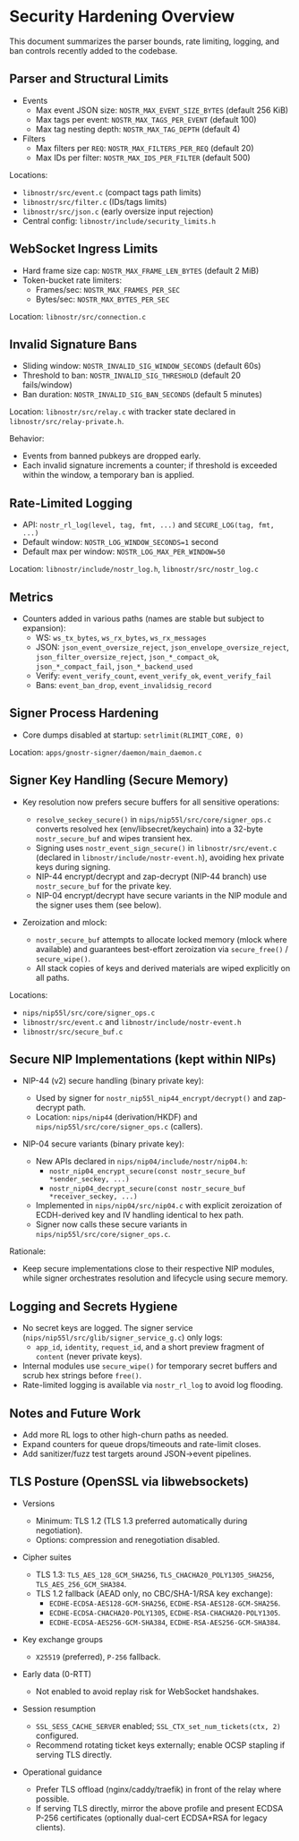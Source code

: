 # Security Hardening Overview

This document summarizes the parser bounds, rate limiting, logging, and ban controls recently added to the codebase.

## Parser and Structural Limits
- Events
  - Max event JSON size: `NOSTR_MAX_EVENT_SIZE_BYTES` (default 256 KiB)
  - Max tags per event: `NOSTR_MAX_TAGS_PER_EVENT` (default 100)
  - Max tag nesting depth: `NOSTR_MAX_TAG_DEPTH` (default 4)
- Filters
  - Max filters per `REQ`: `NOSTR_MAX_FILTERS_PER_REQ` (default 20)
  - Max IDs per filter: `NOSTR_MAX_IDS_PER_FILTER` (default 500)

Locations:
- `libnostr/src/event.c` (compact tags path limits)
- `libnostr/src/filter.c` (IDs/tags limits)
- `libnostr/src/json.c` (early oversize input rejection)
- Central config: `libnostr/include/security_limits.h`

## WebSocket Ingress Limits
- Hard frame size cap: `NOSTR_MAX_FRAME_LEN_BYTES` (default 2 MiB)
- Token-bucket rate limiters:
  - Frames/sec: `NOSTR_MAX_FRAMES_PER_SEC`
  - Bytes/sec: `NOSTR_MAX_BYTES_PER_SEC`

Location: `libnostr/src/connection.c`

## Invalid Signature Bans
- Sliding window: `NOSTR_INVALID_SIG_WINDOW_SECONDS` (default 60s)
- Threshold to ban: `NOSTR_INVALID_SIG_THRESHOLD` (default 20 fails/window)
- Ban duration: `NOSTR_INVALID_SIG_BAN_SECONDS` (default 5 minutes)

Location: `libnostr/src/relay.c` with tracker state declared in `libnostr/src/relay-private.h`.

Behavior:
- Events from banned pubkeys are dropped early.
- Each invalid signature increments a counter; if threshold is exceeded within the window, a temporary ban is applied.

## Rate-Limited Logging
- API: `nostr_rl_log(level, tag, fmt, ...)` and `SECURE_LOG(tag, fmt, ...)`
- Default window: `NOSTR_LOG_WINDOW_SECONDS=1` second
- Default max per window: `NOSTR_LOG_MAX_PER_WINDOW=50`

Location: `libnostr/include/nostr_log.h`, `libnostr/src/nostr_log.c`

## Metrics
- Counters added in various paths (names are stable but subject to expansion):
  - WS: `ws_tx_bytes`, `ws_rx_bytes`, `ws_rx_messages`
  - JSON: `json_event_oversize_reject`, `json_envelope_oversize_reject`, `json_filter_oversize_reject`, `json_*_compact_ok`, `json_*_compact_fail`, `json_*_backend_used`
  - Verify: `event_verify_count`, `event_verify_ok`, `event_verify_fail`
  - Bans: `event_ban_drop`, `event_invalidsig_record`

## Signer Process Hardening
- Core dumps disabled at startup: `setrlimit(RLIMIT_CORE, 0)`

Location: `apps/gnostr-signer/daemon/main_daemon.c`

## Signer Key Handling (Secure Memory)

- Key resolution now prefers secure buffers for all sensitive operations:
  - `resolve_seckey_secure()` in `nips/nip55l/src/core/signer_ops.c` converts resolved hex (env/libsecret/keychain) into a 32-byte `nostr_secure_buf` and wipes transient hex.
  - Signing uses `nostr_event_sign_secure()` in `libnostr/src/event.c` (declared in `libnostr/include/nostr-event.h`), avoiding hex private keys during signing.
  - NIP-44 encrypt/decrypt and zap-decrypt (NIP-44 branch) use `nostr_secure_buf` for the private key.
  - NIP-04 encrypt/decrypt have secure variants in the NIP module and the signer uses them (see below).

- Zeroization and mlock:
  - `nostr_secure_buf` attempts to allocate locked memory (mlock where available) and guarantees best-effort zeroization via `secure_free()` / `secure_wipe()`.
  - All stack copies of keys and derived materials are wiped explicitly on all paths.

Locations:
- `nips/nip55l/src/core/signer_ops.c`
- `libnostr/src/event.c` and `libnostr/include/nostr-event.h`
- `libnostr/src/secure_buf.c`

## Secure NIP Implementations (kept within NIPs)

- NIP-44 (v2) secure handling (binary private key):
  - Used by signer for `nostr_nip55l_nip44_encrypt/decrypt()` and zap-decrypt path.
  - Location: `nips/nip44` (derivation/HKDF) and `nips/nip55l/src/core/signer_ops.c` (callers).

- NIP-04 secure variants (binary private key):
  - New APIs declared in `nips/nip04/include/nostr/nip04.h`:
    - `nostr_nip04_encrypt_secure(const nostr_secure_buf *sender_seckey, ...)`
    - `nostr_nip04_decrypt_secure(const nostr_secure_buf *receiver_seckey, ...)`
  - Implemented in `nips/nip04/src/nip04.c` with explicit zeroization of ECDH-derived key and IV handling identical to hex path.
  - Signer now calls these secure variants in `nips/nip55l/src/core/signer_ops.c`.

Rationale:
- Keep secure implementations close to their respective NIP modules, while signer orchestrates resolution and lifecycle using secure memory.

## Logging and Secrets Hygiene

- No secret keys are logged. The signer service (`nips/nip55l/src/glib/signer_service_g.c`) only logs:
  - `app_id`, `identity`, `request_id`, and a short preview fragment of `content` (never private keys).
- Internal modules use `secure_wipe()` for temporary secret buffers and scrub hex strings before `free()`.
- Rate-limited logging is available via `nostr_rl_log` to avoid log flooding.

## Notes and Future Work
- Add more RL logs to other high-churn paths as needed.
- Expand counters for queue drops/timeouts and rate-limit closes.
- Add sanitizer/fuzz test targets around JSON→event pipelines.

## TLS Posture (OpenSSL via libwebsockets)

- Versions
  - Minimum: TLS 1.2 (TLS 1.3 preferred automatically during negotiation).
  - Options: compression and renegotiation disabled.

- Cipher suites
  - TLS 1.3: `TLS_AES_128_GCM_SHA256`, `TLS_CHACHA20_POLY1305_SHA256`, `TLS_AES_256_GCM_SHA384`.
  - TLS 1.2 fallback (AEAD only, no CBC/SHA-1/RSA key exchange):
    - `ECDHE-ECDSA-AES128-GCM-SHA256`, `ECDHE-RSA-AES128-GCM-SHA256`.
    - `ECDHE-ECDSA-CHACHA20-POLY1305`, `ECDHE-RSA-CHACHA20-POLY1305`.
    - `ECDHE-ECDSA-AES256-GCM-SHA384`, `ECDHE-RSA-AES256-GCM-SHA384`.

- Key exchange groups
  - `X25519` (preferred), `P-256` fallback.

- Early data (0-RTT)
  - Not enabled to avoid replay risk for WebSocket handshakes.

- Session resumption
  - `SSL_SESS_CACHE_SERVER` enabled; `SSL_CTX_set_num_tickets(ctx, 2)` configured.
  - Recommend rotating ticket keys externally; enable OCSP stapling if serving TLS directly.

- Operational guidance
  - Prefer TLS offload (nginx/caddy/traefik) in front of the relay where possible.
  - If serving TLS directly, mirror the above profile and present ECDSA P-256 certificates (optionally dual-cert ECDSA+RSA for legacy clients).
